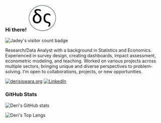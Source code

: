 ### Hi there! <img src="https://github.com/derisiswara/derisiswara/blob/main/logods2.webp" height="85" alt="Logo for Deri Siswara's personal website"> 

![Jadey's visitor count badge](https://visitor-badge.laobi.icu/badge?page_id=derisiswara.visitor-badge)

Research/Data Analyst with a background in Statistics and Economics. Experienced in survey design, creating dashboards, impact assessment, econometric modeling, and teaching. Worked on various projects across multiple sectors, bringing unique and diverse perspectives to problem-solving. I’m open to collaborations, projects, or new opportunities.  
  
[![derisiswara.org](https://img.shields.io/badge/derisiswara.org-%230b7366.svg?style=for-the-badge&logoColor=white)](https://derisiswara.org) [![LinkedIn](https://img.shields.io/badge/linkedin-%230077B5.svg?style=for-the-badge&logo=linkedin&logoColor=white)](https://www.linkedin.com/in/derisiswara/)

### GitHub Stats
  
![Deri's GitHub stats](https://github-readme-stats.vercel.app/api?username=derisiswara&theme=vue-dark&show_icons=true) 

![Deri's Top Langs](https://github-readme-stats.vercel.app/api/top-langs/?username=derisiswara&layout=compact&theme=vue-dark&hide=javascript,html,typescript)
